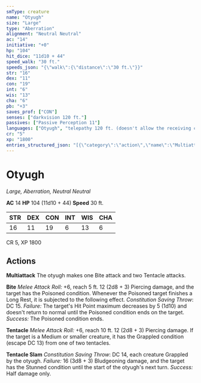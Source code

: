 ```yaml
---
smType: creature
name: "Otyugh"
size: "Large"
type: "Aberration"
alignment: "Neutral Neutral"
ac: "14"
initiative: "+0"
hp: "104"
hit_dice: "11d10 + 44"
speed_walk: "30 ft."
speeds_json: "{\"walk\":{\"distance\":\"30 ft.\"}}"
str: "16"
dex: "11"
con: "19"
int: "6"
wis: "13"
cha: "6"
pb: "+3"
saves_prof: ["CON"]
senses: ["darkvision 120 ft."]
passives: ["Passive Perception 11"]
languages: ["Otyugh", "telepathy 120 ft. (doesn't allow the receiving creature to respond telepathically)"]
cr: "5"
xp: "1800"
entries_structured_json: "[{\"category\":\"action\",\"name\":\"Multiattack\",\"text\":\"The otyugh makes one Bite attack and two Tentacle attacks.\"},{\"category\":\"action\",\"name\":\"Bite\",\"text\":\"*Melee Attack Roll:* +6, reach 5 ft. 12 (2d8 + 3) Piercing damage, and the target has the Poisoned condition. Whenever the Poisoned target finishes a Long Rest, it is subjected to the following effect. *Constitution Saving Throw*: DC 15. *Failure:*  The target's Hit Point maximum decreases by 5 (1d10) and doesn't return to normal until the Poisoned condition ends on the target. *Success:*  The Poisoned condition ends.\",\"kind\":\"Melee Attack Roll\",\"to_hit\":\"+6\",\"range\":\"5 ft\",\"damage\":\"12 (2d8 + 3) Piercing\",\"save_ability\":\"CON\",\"save_dc\":15,\"save_effect\":\"The Poisoned condition ends\"},{\"category\":\"action\",\"name\":\"Tentacle\",\"text\":\"*Melee Attack Roll:* +6, reach 10 ft. 12 (2d8 + 3) Piercing damage. If the target is a Medium or smaller creature, it has the Grappled condition (escape DC 13) from one of two tentacles.\",\"kind\":\"Melee Attack Roll\",\"to_hit\":\"+6\",\"range\":\"10 ft\",\"damage\":\"12 (2d8 + 3) Piercing\"},{\"category\":\"action\",\"name\":\"Tentacle Slam\",\"text\":\"*Constitution Saving Throw*: DC 14, each creature Grappled by the otyugh. *Failure:*  16 (3d8 + 3) Bludgeoning damage, and the target has the Stunned condition until the start of the otyugh's next turn. *Success:*  Half damage only.\",\"damage\":\"16 (3d8 + 3) Bludgeoning\",\"save_ability\":\"CON\",\"save_dc\":14,\"save_effect\":\"Half damage only\"}]"
---
```


# Otyugh
*Large, Aberration, Neutral Neutral*

**AC** 14
**HP** 104 (11d10 + 44)
**Speed** 30 ft.

| STR | DEX | CON | INT | WIS | CHA |
| --- | --- | --- | --- | --- | --- |
| 16 | 11 | 19 | 6 | 13 | 6 |

CR 5, XP 1800

## Actions

**Multiattack**
The otyugh makes one Bite attack and two Tentacle attacks.

**Bite**
*Melee Attack Roll:* +6, reach 5 ft. 12 (2d8 + 3) Piercing damage, and the target has the Poisoned condition. Whenever the Poisoned target finishes a Long Rest, it is subjected to the following effect. *Constitution Saving Throw*: DC 15. *Failure:*  The target's Hit Point maximum decreases by 5 (1d10) and doesn't return to normal until the Poisoned condition ends on the target. *Success:*  The Poisoned condition ends.

**Tentacle**
*Melee Attack Roll:* +6, reach 10 ft. 12 (2d8 + 3) Piercing damage. If the target is a Medium or smaller creature, it has the Grappled condition (escape DC 13) from one of two tentacles.

**Tentacle Slam**
*Constitution Saving Throw*: DC 14, each creature Grappled by the otyugh. *Failure:*  16 (3d8 + 3) Bludgeoning damage, and the target has the Stunned condition until the start of the otyugh's next turn. *Success:*  Half damage only.
